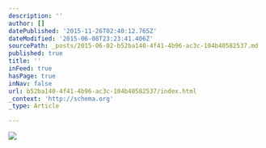 ```yaml
---
description: ''
author: []
datePublished: '2015-11-26T02:40:12.765Z'
dateModified: '2015-06-08T23:23:41.406Z'
sourcePath: _posts/2015-06-02-b52ba140-4f41-4b96-ac3c-104b40582537.md
published: true
title: ''
inFeed: true
hasPage: true
inNav: false
url: b52ba140-4f41-4b96-ac3c-104b40582537/index.html
_context: 'http://schema.org'
_type: Article

---
```

![](https://the-grid-user-content.s3-us-west-2.amazonaws.com/ff46718e-6d07-4bff-865c-f539a9272a47.jpg)